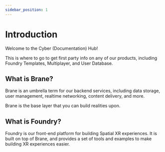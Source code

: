 ```yaml
---
sidebar_position: 1
---
```


# Introduction

Welcome to the Cyber (Documentation) Hub!

This is where to go to get first party info on any of our products, including Foundry Templates, Multiplayer, and User Database.

## What is Brane?
Brane is an umbrella term for our backend services, including data storage, user management, realtime networking, content delivery, and more.

Brane is the base layer that you can build realities upon.

## What is Foundry?
Foundry is our front-end platform for building Spatial XR experiences. It is built on top of Brane, and provides a set of tools and examples to make building XR experiences easier.